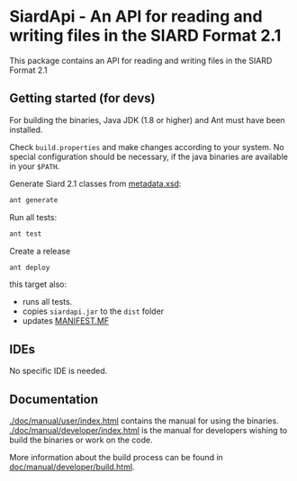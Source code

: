 # SiardApi - An API for reading and writing files in the SIARD Format 2.1

This package contains an API for reading and writing files in the
SIARD Format 2.1

## Getting started (for devs)

For building the binaries, Java JDK (1.8 or higher) and Ant must
have been installed.

Check `build.properties` and make changes according to your system. No special configuration should be necessary, if the java binaries are available in your `$PATH`.  

Generate Siard 2.1 classes from [metadata.xsd](./doc/specifications/metadata.xsd):

```bash
ant generate
```

Run all tests:
```bash
ant test
```

Create a release

```bash
ant deploy
```

this target also:
* runs all tests.
* copies `siardapi.jar` to the `dist` folder
* updates [MANIFEST.MF](src/META-INF/MANIFEST.MF)

## IDEs

No specific IDE is needed. 


## Documentation

[./doc/manual/user/index.html](./doc/manual/user/index.html) contains the manual for using the binaries.
[./doc/manual/developer/index.html](./doc/manual/developer/index.html) is the manual for developers wishing to build the binaries or work on the code.

More information about the build process can be found in
[doc/manual/developer/build.html](./doc/manual/developer/build.html).